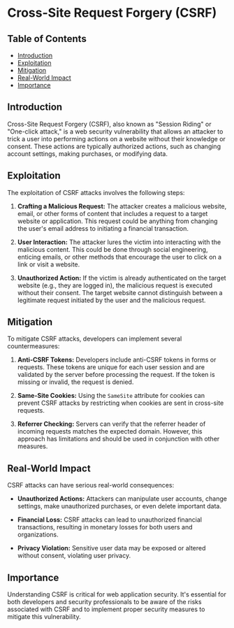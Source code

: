 # Cross-Site Request Forgery (CSRF)

## Table of Contents

- [Introduction](#introduction)
- [Exploitation](#exploitation)
- [Mitigation](#mitigation)
- [Real-World Impact](#real-world-impact)
- [Importance](#importance)

## Introduction

Cross-Site Request Forgery (CSRF), also known as "Session Riding" or "One-click attack," is a web security vulnerability that allows an attacker to trick a user into performing actions on a website without their knowledge or consent. These actions are typically authorized actions, such as changing account settings, making purchases, or modifying data.

## Exploitation

The exploitation of CSRF attacks involves the following steps:

1. **Crafting a Malicious Request:** The attacker creates a malicious website, email, or other forms of content that includes a request to a target website or application. This request could be anything from changing the user's email address to initiating a financial transaction.

2. **User Interaction:** The attacker lures the victim into interacting with the malicious content. This could be done through social engineering, enticing emails, or other methods that encourage the user to click on a link or visit a website.

3. **Unauthorized Action:** If the victim is already authenticated on the target website (e.g., they are logged in), the malicious request is executed without their consent. The target website cannot distinguish between a legitimate request initiated by the user and the malicious request.

## Mitigation

To mitigate CSRF attacks, developers can implement several countermeasures:

1. **Anti-CSRF Tokens:** Developers include anti-CSRF tokens in forms or requests. These tokens are unique for each user session and are validated by the server before processing the request. If the token is missing or invalid, the request is denied.

2. **Same-Site Cookies:** Using the `SameSite` attribute for cookies can prevent CSRF attacks by restricting when cookies are sent in cross-site requests.

3. **Referrer Checking:** Servers can verify that the referrer header of incoming requests matches the expected domain. However, this approach has limitations and should be used in conjunction with other measures.

## Real-World Impact

CSRF attacks can have serious real-world consequences:

- **Unauthorized Actions:** Attackers can manipulate user accounts, change settings, make unauthorized purchases, or even delete important data.

- **Financial Loss:** CSRF attacks can lead to unauthorized financial transactions, resulting in monetary losses for both users and organizations.

- **Privacy Violation:** Sensitive user data may be exposed or altered without consent, violating user privacy.

## Importance

Understanding CSRF is critical for web application security. It's essential for both developers and security professionals to be aware of the risks associated with CSRF and to implement proper security measures to mitigate this vulnerability.

